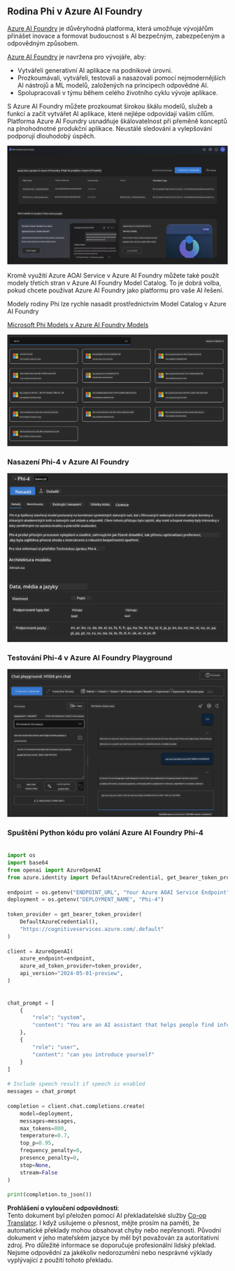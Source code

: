 <!--
CO_OP_TRANSLATOR_METADATA:
{
  "original_hash": "3ae21dc5554e888defbe57946ee995ee",
  "translation_date": "2025-07-16T19:10:59+00:00",
  "source_file": "md/01.Introduction/02/03.AzureAIFoundry.md",
  "language_code": "cs"
}
-->
## Rodina Phi v Azure AI Foundry

[Azure AI Foundry](https://ai.azure.com) je důvěryhodná platforma, která umožňuje vývojářům přinášet inovace a formovat budoucnost s AI bezpečným, zabezpečeným a odpovědným způsobem.

[Azure AI Foundry](https://ai.azure.com) je navržena pro vývojáře, aby:

- Vytvářeli generativní AI aplikace na podnikové úrovni.
- Prozkoumávali, vytvářeli, testovali a nasazovali pomocí nejmodernějších AI nástrojů a ML modelů, založených na principech odpovědné AI.
- Spolupracovali v týmu během celého životního cyklu vývoje aplikace.

S Azure AI Foundry můžete prozkoumat širokou škálu modelů, služeb a funkcí a začít vytvářet AI aplikace, které nejlépe odpovídají vašim cílům. Platforma Azure AI Foundry usnadňuje škálovatelnost při přeměně konceptů na plnohodnotné produkční aplikace. Neustálé sledování a vylepšování podporují dlouhodobý úspěch.

![portal](../../../../../translated_images/AIFoundryPorral.6b1094b101dd499e32f2b018f2dabab4b287dc776bd01f41853404af0d6faf30.cs.png)

Kromě využití Azure AOAI Service v Azure AI Foundry můžete také použít modely třetích stran v Azure AI Foundry Model Catalog. To je dobrá volba, pokud chcete používat Azure AI Foundry jako platformu pro vaše AI řešení.

Modely rodiny Phi lze rychle nasadit prostřednictvím Model Catalog v Azure AI Foundry

[Microsoft Phi Models v Azure AI Foundry Models](https://ai.azure.com/explore/models/?selectedCollection=phi)

![ModelCatalog](../../../../../translated_images/AIFoundryModelCatalog.3923945fa7be5b5f080fff2eb8b74369dd7459803eac5963ca145d01adbbc94c.cs.png)

### **Nasazení Phi-4 v Azure AI Foundry**

![Phi4](../../../../../translated_images/AIFoundryPhi4.eece9ddb0d817a033c3466b60b8d59aec1fbc4c2ea521c039e3f378d747ed6b6.cs.png)

### **Testování Phi-4 v Azure AI Foundry Playground**

![Playground](../../../../../translated_images/AIFoundryPlayground.193b81a9e472c5d1bbbab46dce575decb6577f7e306a022bc785a72bbffccca1.cs.png)

### **Spuštění Python kódu pro volání Azure AI Foundry Phi-4**

```python

import os  
import base64
from openai import AzureOpenAI  
from azure.identity import DefaultAzureCredential, get_bearer_token_provider  
        
endpoint = os.getenv("ENDPOINT_URL", "Your Azure AOAI Service Endpoint")  
deployment = os.getenv("DEPLOYMENT_NAME", "Phi-4")  
      
token_provider = get_bearer_token_provider(  
    DefaultAzureCredential(),  
    "https://cognitiveservices.azure.com/.default"  
)  
  
client = AzureOpenAI(  
    azure_endpoint=endpoint,  
    azure_ad_token_provider=token_provider,  
    api_version="2024-05-01-preview",  
)  
  

chat_prompt = [
    {
        "role": "system",
        "content": "You are an AI assistant that helps people find information."
    },
    {
        "role": "user",
        "content": "can you introduce yourself"
    }
] 
    
# Include speech result if speech is enabled  
messages = chat_prompt 

completion = client.chat.completions.create(  
    model=deployment,  
    messages=messages,
    max_tokens=800,  
    temperature=0.7,  
    top_p=0.95,  
    frequency_penalty=0,  
    presence_penalty=0,
    stop=None,  
    stream=False  
)  
  
print(completion.to_json())  

```

**Prohlášení o vyloučení odpovědnosti**:  
Tento dokument byl přeložen pomocí AI překladatelské služby [Co-op Translator](https://github.com/Azure/co-op-translator). I když usilujeme o přesnost, mějte prosím na paměti, že automatické překlady mohou obsahovat chyby nebo nepřesnosti. Původní dokument v jeho mateřském jazyce by měl být považován za autoritativní zdroj. Pro důležité informace se doporučuje profesionální lidský překlad. Nejsme odpovědní za jakékoliv nedorozumění nebo nesprávné výklady vyplývající z použití tohoto překladu.
